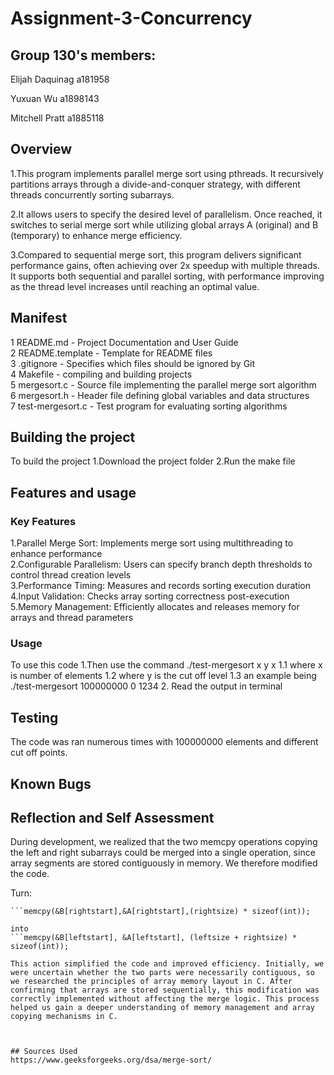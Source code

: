 # Assignment-3-Concurrency

## Group 130's members:  

Elijah Daquinag  a181958 

Yuxuan Wu         a1898143

Mitchell Pratt      a1885118

## Overview  
1.This program implements parallel merge sort using pthreads. It recursively partitions arrays through a divide-and-conquer strategy, with different threads concurrently sorting subarrays.  

2.It allows users to specify the desired level of parallelism. Once reached, it switches to serial merge sort while utilizing global arrays A (original) and B (temporary) to enhance merge efficiency.  

3.Compared to sequential merge sort, this program delivers significant performance gains, often achieving over 2x speedup with multiple threads. It supports both sequential and parallel sorting, with performance improving as the thread level increases until reaching an optimal value.  

## Manifest  
1 README.md - Project Documentation and User Guide  
2 README.template - Template for README files  
3 .gitignore - Specifies which files should be ignored by Git  
4 Makefile - compiling and building projects  
5 mergesort.c - Source file implementing the parallel merge sort algorithm  
6 mergesort.h - Header file defining global variables and data structures  
7 test-mergesort.c - Test program for evaluating sorting algorithms  

## Building the project  
To build the project
1.Download the project folder
2.Run the make file
 



## Features and usage   
### Key Features  
1.Parallel Merge Sort: Implements merge sort using multithreading to enhance performance  
2.Configurable Parallelism: Users can specify branch depth thresholds to control thread creation levels  
3.Performance Timing: Measures and records sorting execution duration  
4.Input Validation: Checks array sorting correctness post-execution  
5.Memory Management: Efficiently allocates and releases memory for arrays and thread parameters  

### Usage  
To use this code
1.Then use the command ./test-mergesort x y x
    1.1 where x is number of elements
    1.2 where y is the cut off level
    1.3 an example being ./test-mergesort 100000000 0 1234
2. Read the output in terminal






## Testing  
The code was ran numerous times with 100000000 elements and different cut off points. 


## Known Bugs  





## Reflection and Self Assessment  
During development, we realized that the two memcpy operations copying the left and right subarrays could be merged into a single operation, since array segments are stored contiguously in memory. We therefore modified the code.  

Turn:  
 ```memcpy(&B[leftstart],&A[leftstart],(leftsize) * sizeof(int));
 ```memcpy(&B[rightstart],&A[rightstart],(rightsize) * sizeof(int));

 into  
```memcpy(&B[leftstart], &A[leftstart], (leftsize + rightsize) * sizeof(int));

This action simplified the code and improved efficiency. Initially, we were uncertain whether the two parts were necessarily contiguous, so we researched the principles of array memory layout in C. After confirming that arrays are stored sequentially, this modification was correctly implemented without affecting the merge logic. This process helped us gain a deeper understanding of memory management and array copying mechanisms in C.  



## Sources Used  
https://www.geeksforgeeks.org/dsa/merge-sort/



